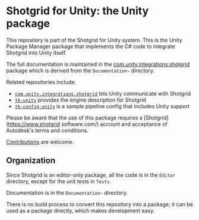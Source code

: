 # Shotgrid for Unity: the Unity package

This repository is part of the Shotgrid for Unity system. This is the Unity
Package Manager package that implements the C# code to integrate Shotgrid into
Unity itself.

The full documentation is maintained in the [com.unity.integrations.shotgrid](https://docs.unity3d.com/Packages/com.unity.integrations.shotgrid@latest) package which is derived from the `Documentation~` directory.

Related repositories include:
* [`com.unity.integrations.shotgrid`](https://github.com/Unity-Technologies/com.unity.integrations.shotgrid) lets Unity communicate with Shotgrid
* [`tk-unity`](https://github.com/Unity-Technologies/tk-unity) provides the engine description for Shotgrid
* [`tk-config-unity`](https://github.com/Unity-Technologies/tk-config-unity) is a sample pipeline config that includes Unity support

Please be aware that the use of this package requires a [Shotgrid](https://www.shotgrid software.com/) account and
acceptance of Autodesk's terms and conditions.

[Contributions](CONTRIBUTING.md) are welcome.

## Organization

Since Shotgrid is an editor-only package, all the code is in the `Editor`
directory, except for the unit tests in `Tests`.

Documentation is in the `Documentation~` directory.

There is no build process to convert this repository into a package; it can be
used as a package directly, which makes development easy.
